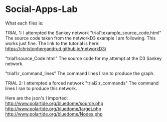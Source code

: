 # Social-Apps-Lab
What each files is:

TRIAL 1: I attempted the Sankey network
"trial1:example_source_code.html" 
The source code taken from the networkD3 example I am following. This works just fine. The link to the tutorial is here:
https://christophergandrud.github.io/networkD3/

"trial1:source_Code.html"
The source code for my attempt at the D3 Sankey network.

"trial1:r_command_lines"
The command lines I ran to produce the graph.

TRIAL 2: I attempted a forced network
"trial2:r_commands"
The command lines I ran to produce this network.



Here are the json's I imported:
http://www.polartide.org/bluedome/source.php
http://www.polartide.org/bluedome/target.php
http://www.polartide.org/bluedome/Nodes.php


